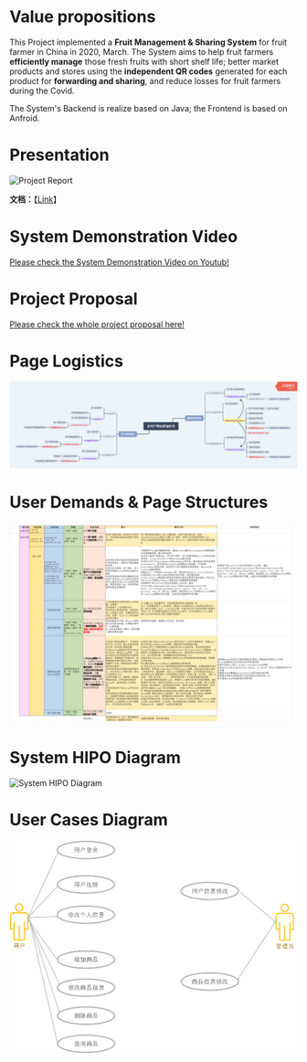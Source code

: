 # Value propositions
This Project implemented a **Fruit Management & Sharing System** for fruit farmer in China in 2020, March. The System aims to help fruit farmers **efficiently manage** those fresh fruits with short shelf life; better market products and stores using the **independent QR codes** generated for each product for **forwarding and sharing**, and reduce losses for fruit farmers during the Covid.

The System's Backend is realize based on Java; the Frontend is based on Anfroid.

# Presentation
![Project Report](https://github.com/coco2023/2020-Android-Fruit-Store/blob/main/Project%20Report.png)

**文档：**【[Link](https://github.com/coco2023/2020-Android-Fruit-Store/blob/main/Project%20Proposal%20-%20Android%20Fruit%20App.pdf)】

# System Demonstration Video 
[Please check the System Demonstration Video on Youtub!](https://www.youtube.com/watch?v=5SyHO-GPm30&list=PLKJC3aN3a3EWu9Mq3e69oGZim4NoJQXbg)

# Project Proposal
[Please check the whole project proposal here!](https://github.com/coco2023/2019-Android-Fruit-Store/blob/main/Project%20Proposal%20-%20Android%20Fruit%20App.pdf)

# Page Logistics
![Page Logistics](/Multi%20Users%20Fruit%20App%20-%20Page%20Logic.png)

# User Demands & Page Structures
![Page Structure](/User%20Demands%20&%20Page%20Functions.png)

# System HIPO Diagram
![System HIPO Diagram](/System%20HIPO%20Diagram.png)

# User Cases Diagram
![User Cases Diagram](/User%20Cases%20Diagram.png)
